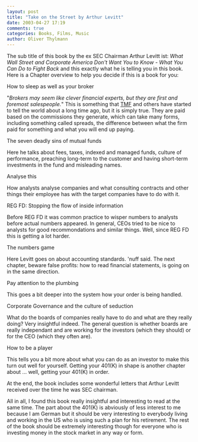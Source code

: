 ```yaml
---
layout: post
title: "Take on the Street by Arthur Levitt"
date: 2003-04-27 17:19
comments: true
categories: Books, Films, Music
author: Oliver Thylmann
---
```



The sub title of this book by the ex SEC Chairman Arthur Levitt ist: *What Wall Street and Corporate America Don't Want You to Know - What You Can Do to Fight Back* and this exactly what he is telling you in this book. Here is a Chapter overview to help you decide if this is a book for you:





How to sleep as well as your broker

&quot;*Brokers may seem like clever financial experts, but they are first and foremost salespeople.*&quot; This is something that [TMF](http://www.fool.com/) and others have started to tell the world about a long time ago, but it is simply true. They are paid based on the commissions they generate, which can take many forms, including something called spreads, the difference between what the firm paid for something and what you will end up paying. 

The seven deadly sins of mutual funds

Here he talks about fees, taxes, indexed and managed funds, culture of performance, preaching long-term to the customer and having short-term investments in the fund and misleading names.

Analyse this

How analysts analyse companies and what consulting contracts and other things their employee has with the target companies have to do with it.

REG FD: Stopping the flow of inside information

Before REG FD it was common practice to wisper numbers to analysts before actual numbers appeared. In general, CEOs tried to be nice to analysts for good recommondations and similar things. Well, since REG FD this is getting a lot harder.

The numbers game

Here Levitt goes on about accounting standards. 'nuff said. The next chapter, beware false profits: how to read financial statements, is going on in the same direction.

Pay attention to the plumbing

This goes a bit deeper into the system how your order is being handled.

Corporate Governance and the culture of seduction

What do the boards of companies really have to do and what are they really doing? Very insightful indeed. The general question is whether boards are really independant and are working for the investors (which they should) or for the CEO (which they often are).

How to be a player

This tells you a bit more about what you can do as an investor to make this turn out well for yourself. Getting your 401(K) in shape is another chapter about ... well, getting your 401(K) in order.

At the end, the book includes some wonderful letters that Arthur Levitt received over the time he was SEC chairman.

All in all, I found this book really insightful and interesting to read at the same time. The part about the 401(K) is abviously of less interest to me because I am German but it should be very interesting to everybody living and working in the US who is using such a plan for his retirement. The rest of the book should be extremely interesting though for everyone who is investing money in the stock market in any way or form.


